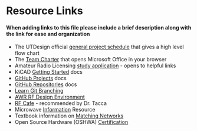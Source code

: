 # Resource Links
#### When adding links to this file please include a brief description along with the link for ease and organization

- The UTDesign official [general project schedule](https://utdesignstudents.utdallas.edu/resources/project-schedule/) that gives a high level flow chart
- The [Team Charter](https://cometmail-my.sharepoint.com/:w:/g/personal/ejm190004_utdallas_edu/EQ1LKnZOM8VIiSS7B3VIxckBgWL9uP-HIgmwtFDW-8lb2w?e=OYVhsC) that opens Microsoft Office in your browser
- Amateur Radio Licensing [study application](https://blog.hamstudy.org/links/) - opens to helpful links
- KiCAD [Getting Started](https://docs.kicad.org/9.0/en/getting_started_in_kicad/getting_started_in_kicad.pdf) docs
- [GitHub Projects](https://docs.github.com/en/issues/planning-and-tracking-with-projects/learning-about-projects/about-projects) docs
- [GitHub Repositories](https://docs.github.com/en/repositories) docs
- [Learn Git Branching](https://learngitbranching.js.org/)
- [AWR RF Design Environment](https://www.cadence.com/en_US/home/tools/system-analysis/rf-microwave-design/awr-design-environment-platform.html#passives)
- [RF Cafe](https://www.rfcafe.com/) - recommended by Dr. Tacca
- Microwave [Information](https://www.microwaves101.com/) Resource
- Textbook information on [Matching Networks](https://eng.libretexts.org/Bookshelves/Electrical_Engineering/Electronics/Microwave_and_RF_Design_III_-_Networks_(Steer)/06%3A_Chapter_6/6.2%3A_Matching_Networks)
- Open Source Hardware (OSHWA) [Certification](https://certification.oshwa.org/)
